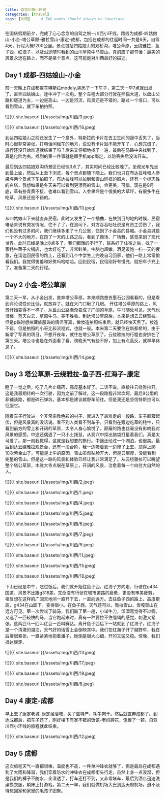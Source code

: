 ```yaml
---
title: 自驾川西小环线
categories: [travel]
tags: [川西]     # TAG names should always be lowercase
---
```

在国庆假期前夕，完成了心心念念的自驾之旅--川西小环线。路线为成都-四姑娘山-小金-塔公草原-雅拉雪山-康定-成都，包括在成都的往返时间一共是6天，自驾4天，行程大概1200公里。景点包括四姑娘山的双桥沟，塔公草原，云绕雅拉，鱼子西，红海子，以及沿途随时看到的山川草原牛马雪山。真的应了那句话：最美的风景永远在路上，而不是某个景点。这可能是对川西最好的描述。

##   Day 1 成都-四姑娘山-小金
前一天晚上在成都提车特斯拉modely,熟悉了一下车子，第二天一早7点就出发了，直奔四姑娘山。途中冲了一次电。整个车程大部分行驶在熊猫大道，以盘山公路和隧道为主，一边是高山，一边是河流，风景还是不错的。路过一个垭口，可以看到雪山，就下车拍拍照。  

![]({{ site.baseurl }}/assets/img/川西/3.jpeg)

![]({{ site.baseurl }}/assets/img/川西/16.jpeg)

到达四姑娘山之前还发生了一个意外，特斯拉的卡片在去卫生间的途中丢失了，当时心里非常紧张，打电话问租车的地方，说没有卡片就不能开车了，心想完蛋了，旅行还没开始难道就结束了吗？后来又仔细地找了一遍，最后在马路中央找到了，真是化险为夷。找到的第一件事就是跟手机app绑定，以防丢失后没法开车。  

最后到达四姑娘双沟桥景区已经快3点了，其实时间已经比较晚了。坐观光车先坐到最上面，然后从上至下浏览，每个景点都随下随上。我们也只在布达拉峰和人参果坪两个景点下车拍照了。布达拉峰可以拍到和雪山同框的照片，还有一个标志性的白塔，我想如果是冬天来可以看到更漂亮的雪山，会更美。可惜，现在是9月底，草有些青黄不接，也难以看到雪山。人参果坪是个很美的大草坪，有很多牛在吃草，风景还是不错的。  

![]({{ site.baseurl }}/assets/img/川西/10.jpeg)

从四姑娘山下来就直奔民宿，此时又发生了一个插曲，在快到目的地的时候，民宿电话来说有突发情况，住不了了，在追问下，对方吞吞吐吐说是有员工受伤了，我们也没有过多的问，我们继续多走了十几公里，住到了小金县的县城。小金县城是一个不大的地方，在跑了一天的山路之后，看到了商场、广场舞，感觉来到了现代世界。此时已经是晚上8点多了，我们都饿的不行了，联系好了住宿之后，找了一家牦牛菌子火锅店，也太好吃了，非常鲜美，牛脑也超嫩。酒足饭饱一扫一天的疲惫，在溜达回民宿的路上，还看到几个中学生上完晚自习回家，他们一路上常常偷看我们。我觉得害羞和好笑吗哈哈哈。回到民宿，民宿刚好有慢充，就把车子充上了，准备第二天的行程。

##  Day 2 小金-塔公草原
第二天一早，从小金出发，直奔塔公草原。本来顺路想去墨石公园看看的，但是看到评论说性价比低，就放弃了。就在大门口瞅了几眼。 开往塔公草原的路上，风景开始变得不一样了，从盘山公路渐渐变成了广阔的草原，牛马随处可见，天气也很棒，蓝天白云，草原牛马，美不胜收。到达塔公草原后，本来是想去云绕雅拉。但是p临时想拍藏族服饰的情侣写真，做妆造拍照结束后，就已经快天黑了。妆造不错，但是拍照的小哥比较流程式，也就一般。本来第二天要住在新都桥的，由于新增了写真的项目，不想开夜车，就住在塔公草原了。云绕雅拉的行程也安排在了第三天。塔公寺也是在外面看了看。傍晚天气有些不好，加上有点高反，就早早休息了。

![]({{ site.baseurl }}/assets/img/川西/14.jpeg)

## Day 3 塔公草原-云绕雅拉-鱼子西-红海子-康定
睡了一觉之后，吃了几片止痛药，高反基本好了。二话不说，直接往云绕雅拉开。这是我最期待的一次行驶，因为之前了解过，这一段路程非常坎坷，最后9公里的非铺装路，都是碎石弹坑，基本都是建议越野车前往。但是我还是坚信特斯拉可以征服它。  

随着车子行驶进一个非常宗教色彩的村子，就进入了最难走的一段路，车子颠簸起伏，但是风景真的没话说。看不到人类看不到车子，只看到在旁边吃草的牦牛，只看到前方的雪上和开阔的草原，太令人身心愉悦了。颠簸的路也丝毫没有影响我对风景的感受。中途还偶遇了一只小土拨鼠，从洞穴中探出脑袋打量着我们，真是太可爱了。那一刻我觉得，这就是我想要的旅行。中途还经过一个湖泊，也很美。最后到达云绕雅拉观景台，还有一段台阶，我一边吸着氧一边爬了上去，顶得上爬10次紫金山了。可能是上午的原因，雪山虽然贴脸开大，但是云层厚，没能看到完整的雪山。但是这一路的风景和体验已经让我非常满足了。从云绕雅拉可以眺望整个塔公草原，木雅大寺点缀在草原上，开阔的风景，治愈着每一个向往大自然的人。  

![]({{ site.baseurl }}/assets/img/川西/2.jpeg)

![]({{ site.baseurl }}/assets/img/川西/1.jpeg)

![]({{ site.baseurl }}/assets/img/川西/4.jpeg)

![]({{ site.baseurl }}/assets/img/川西/5.jpeg)

![]({{ site.baseurl }}/assets/img/川西/6.jpeg)

![]({{ site.baseurl }}/assets/img/川西/7.jpeg)

![]({{ site.baseurl }}/assets/img/川西/9.jpeg)

![]({{ site.baseurl }}/assets/img/川西/11.jpeg)

![]({{ site.baseurl }}/assets/img/川西/15.jpeg)

![]({{ site.baseurl }}/assets/img/川西/18.jpeg)

下山已经是中午，吃过饭后，我们就开始往鱼子西，红海子方向走，行驶在g434国道，风景不比跟g318差。完全没有行驶在城市道路的疲惫，更没有审美疲劳，相反想在这样的广阔天地间一直开下去，一直向远方。去往鱼子西的路上，高度更高，g434在山脚下，变得很小。在鱼子西，天气还可以，雅拉雪山，贡嘎雪山在远方可见。第一次尝试了骑马，我们骑了第一趟，小试牛刀，溜溜弯觉得不过瘾，又选了一匹较快的马，当它跑起来时，真有一种要拉不住缰绳的感觉，刺激又紧张。这两匹马一匹叫红豆一匹叫赛达。离开鱼子西后下一站就到了红海子，红海子是一个清澈的湖泊，天气好的话雪上会倒映其中。我们在红海子开了越野车，我在后排很紧张，一直紧紧地抱着潘子，她倒是胆大心细，开的又猛又稳。傍晚，我们抵达康定。

![]({{ site.baseurl }}/assets/img/川西/13.jpeg)

![]({{ site.baseurl }}/assets/img/川西/17.jpeg)

![]({{ site.baseurl }}/assets/img/川西/19.jpeg)

![]({{ site.baseurl }}/assets/img/川西/8.jpeg)

## Day 4 康定-成都
早上去了康定老城-康定溜溜城，买了些特产，牦牛肉干。然后就直奔成都了。到达成都后，把车子还了，刚好楼下有家不错的饭馆-老妈蹄花，饱餐了一顿，自驾川西小环线的旅程就此结束。

![]({{ site.baseurl }}/assets/img/川西/12.jpeg)


## Day 5 成都
这次旅程天气一直都很棒，温度也不高，一件单冲锋衣就够了，但是最后在成都遇到了大雨和降温，我们穿着防水的冲锋衣在成都街头行走，虽然上身一点没湿，但是我们的裤子不防水，全湿透了，打车还打不到，又非常堵车，最后到酒店迅速洗澡换衣服，躺床上打游戏。第二天一早，我们就做机场大巴到达天府机场，迫不及待想回家和家里的毛孩子团聚。